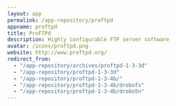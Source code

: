 ```yaml
---
layout: app
permalink: /app-repository/proftpd
appname: proftpd
title: ProFTPd
description: Highly configurable FTP server software
avatar: /icons/proftpd.png
website: http://www.proftpd.org/
redirect_from:
  - "/app-repository/archives/proftpd-1-3-3d"
  - "/app-repository/proftpd-1-3-3d"
  - "/app-repository/proftpd-1-3-4b/"
  - "/app-repository/proftpd-1-3-4b/drobofs"
  - "/app-repository/proftpd-1-3-4b/drobo5n"
---
```


